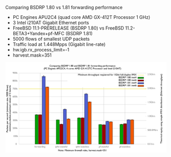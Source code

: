 Comparing BSDRP 1.80 vs 1.81 forwarding performance
  - PC Engines APU2C4 (quad core AMD GX-412T Processor 1 GHz)
  - 3 Intel i210AT Gigabit Ethernet ports
  - FreeBSD 11.1-PRERELEASE (BSDRP 1.80) vs FreeBSD 11.2-BETA3+Yandex+pf-MFC (BSDRP 1.81)
  - 5000 flows of smallest UDP packets
  - Traffic load at 1.448Mpps (Gigabit line-rate)
  - hw.igb.rx_process_limit=-1
  - harvest.mask=351

![Comparing BSDRP 1.80 vs 1.81 forwarding performance](graph.png)
